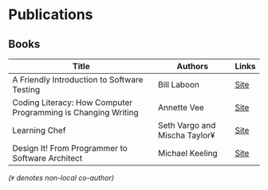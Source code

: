 # Publications

## Books

| Title                                                         | Authors                       | Links                                             |
|---------------------------------------------------------------|-------------------------------|---------------------------------------------------|
| A Friendly Introduction to Software Testing                   | Bill Laboon                   | [Site](https://www.createspace.com/6008739)              |
| Coding Literacy: How Computer Programming is Changing Writing | Annette Vee                   | [Site](https://mitpress.mit.edu/books/coding-literacy)   |
| Learning Chef                                                 | Seth Vargo and Mischa Taylor¥ | [Site](http://shop.oreilly.com/product/0636920032397.do) |
| Design It! From Programmer to Software Architect              | Michael Keeling               | [Site](https://pragprog.com/book/mkdsa/design-it)        |



_(`¥` denotes non-local co-author)_
<!-- use http://markdowntable.com/ to format the table! -->
